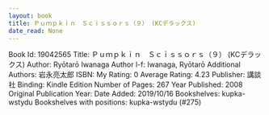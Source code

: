 ```yaml
---
layout: book
title: Ｐｕｍｐｋｉｎ　Ｓｃｉｓｓｏｒｓ（９） (KCデラックス)
date_read: None
---
```


Book Id: 19042565
Title: Ｐｕｍｐｋｉｎ　Ｓｃｉｓｓｏｒｓ（９） (KCデラックス)
Author: Ryōtarō Iwanaga
Author l-f: Iwanaga, Ryōtarō
Additional Authors: 岩永亮太郎
ISBN: 
My Rating: 0
Average Rating: 4.23
Publisher: 講談社
Binding: Kindle Edition
Number of Pages: 267
Year Published: 2008
Original Publication Year: 
Date Added: 2019/10/16
Bookshelves: kupka-wstydu
Bookshelves with positions: kupka-wstydu (#275)

